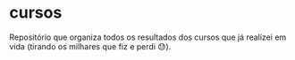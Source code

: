 # cursos
 Repositório que organiza todos os resultados dos cursos que já realizei em vida (tirando os milhares que fiz e perdi :sweat:).
